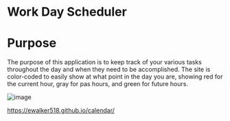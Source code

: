 # Work Day Scheduler

# Purpose
The purpose of this application is to keep track of your various tasks throughout the day and when they need to be accomplished.  The site is color-coded to easily show at what point in the day you are, showing red for the current hour, gray for pas hours, and green for future hours.

![image](https://user-images.githubusercontent.com/84742628/126725478-3abc7159-192b-461f-b7f3-7043dc7091e2.png)

https://ewalker518.github.io/calendar/
